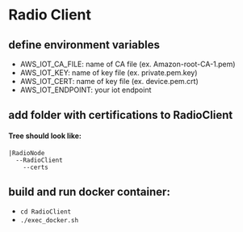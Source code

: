 # Radio Client
## define environment variables
- AWS_IOT_CA_FILE: name of CA file (ex. Amazon-root-CA-1.pem)
- AWS_IOT_KEY: name of key file (ex. private.pem.key)
- AWS_IOT_CERT: name of key file (ex. device.pem.crt)
- AWS_IOT_ENDPOINT: your iot endpoint

## add folder with certifications to RadioClient
#### Tree should look like:
    |RadioNode
      --RadioClient
        --certs
        
## build and run docker container: 
- `cd RadioClient`
- `./exec_docker.sh`